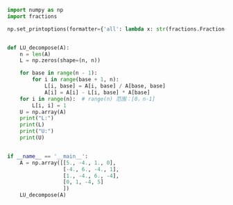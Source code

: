 
<BlogInfo title="25.LU分解" author="白日梦想猿" pv=0 read_times=0 pre_cost_time=0分36秒 category="算法" tag_list="['算法']" create_time="2021.05.07 19:59:20" update_time="2021.10.10 20:29:42" />

```python
import numpy as np
import fractions

np.set_printoptions(formatter={'all': lambda x: str(fractions.Fraction(x).limit_denominator())})


def LU_decompose(A):
    n = len(A)
    L = np.zeros(shape=(n, n))

    for base in range(n - 1):
        for i in range(base + 1, n):
            L[i, base] = A[i, base] / A[base, base]
            A[i] = A[i] - L[i, base] * A[base]
    for i in range(n):  # range(n) 范围：[0，n-1]
        L[i, i] = 1
    U = np.array(A)
    print("L:")
    print(L)
    print("U:")
    print(U)


if __name__ == '__main__':
    A = np.array([[5., -4., 1., 0],
                  [-4., 6., -4., 1],
                  [1., -4., 6., -4],
                  [0, 1, -4, 5]
                  ])
    LU_decompose(A)

```
